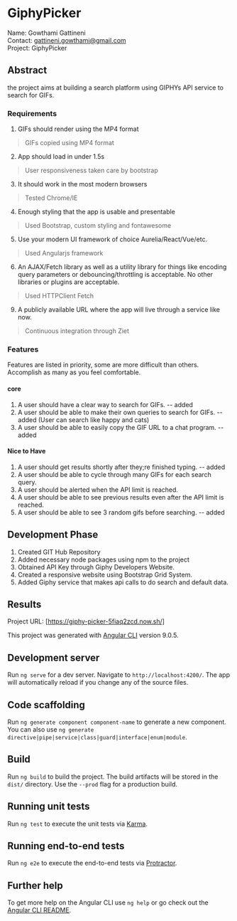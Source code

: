 # GiphyPicker

Name: Gowthami Gattineni<br>
Contact: gattineni.gowthami@gmail.com<br>
Project: GiphyPicker<br>

## Abstract

the project aims at building a search platform using GIPHYs API service to search for GIFs. 

### Requirements

1. GIFs should render using the MP4 format
> GIFs copied using MP4 format
2. App should load in under 1.5s
> User responsiveness taken care by bootstrap
3. It should work in the most modern browsers
> Tested Chrome/IE 
4. Enough styling that the app is usable and presentable
> Used Bootstrap, custom styling and fontawesome
5. Use your modern UI framework of choice Aurelia/React/Vue/etc.
> Used Angularjs framework
6. An AJAX/Fetch library as well as a utility library for things like encoding query parameters or debouncing/throttling is acceptable. No other libraries or plugins are acceptable.
>Used HTTPClient Fetch
9. A publicly available URL where the app will live through a service like now.
> Continuous integration through Ziet

### Features

Features are listed in priority, some are more difficult than others. Accomplish as
many as you feel comfortable.

#### core
1. A user should have a clear way to search for GIFs. -- added
2. A user should be able to make their own queries to search for GIFs. -- added (User can search like happy and cats)
3. A user should be able to easily copy the GIF URL to a chat program. -- added

#### Nice to Have
1. A user should get results shortly after they;re finished typing. -- added
2. A user should be able to cycle through many GIFs for each search query. 
3. A user should be alerted when the API limit is reached.
4. A user should be able to see previous results even after the API limit is reached.
5. A user should be able to see 3 random gifs before searching. -- added

## Development Phase

1. Created GIT Hub Repository
2. Added necessary node packages using npm to the project
3. Obtained API Key through Giphy Developers Website.
4. Created a responsive website using Bootstrap Grid System.
5. Added Giphy service  that makes api calls to do search and default data. 

## Results

Project URL: [https://giphy-picker-5fiaq2zcd.now.sh/]

This project was generated with [Angular CLI](https://github.com/angular/angular-cli) version 9.0.5.

## Development server

Run `ng serve` for a dev server. Navigate to `http://localhost:4200/`. The app will automatically reload if you change any of the source files.

## Code scaffolding

Run `ng generate component component-name` to generate a new component. You can also use `ng generate directive|pipe|service|class|guard|interface|enum|module`.

## Build

Run `ng build` to build the project. The build artifacts will be stored in the `dist/` directory. Use the `--prod` flag for a production build.

## Running unit tests

Run `ng test` to execute the unit tests via [Karma](https://karma-runner.github.io).

## Running end-to-end tests

Run `ng e2e` to execute the end-to-end tests via [Protractor](http://www.protractortest.org/).

## Further help

To get more help on the Angular CLI use `ng help` or go check out the [Angular CLI README](https://github.com/angular/angular-cli/blob/master/README.md).
